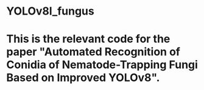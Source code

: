 # YOLOv8l_fungus
# This is the relevant code for the paper "Automated Recognition of Conidia of Nematode-Trapping Fungi Based on Improved YOLOv8".

